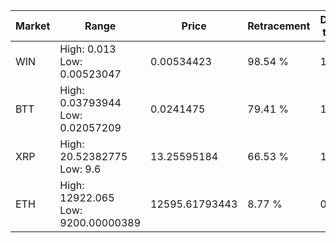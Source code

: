 | Market | Range | Price| Retracement | Doubles to 50% |
| --- | --- | --- | --- | --- |
| WIN | High: 0.013<br />Low: 0.00523047 | 0.00534423 | 98.54 % | 1.71 |
| BTT | High: 0.03793944<br />Low: 0.02057209 | 0.0241475 | 79.41 % | 1.21 |
| XRP | High: 20.52382775<br />Low: 9.6 | 13.25595184 | 66.53 % | 1.14 |
| ETH | High: 12922.065<br />Low: 9200.00000389 | 12595.61793443 | 8.77 % | 0.00 |
